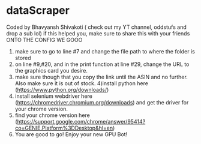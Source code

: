 # dataScraper
Coded by Bhavyansh Shivakoti ( check out my YT channel, oddstufs and drop a sub lol)
if this helped you, make sure to share this with your friends
ONTO THE CONFIG WE GOOO


1) make sure to go to line #7 and change the file path to where the folder is stored 
2) on line #9,#20, and in the print function at line #29, change the URL to the graphics card you desire. 
3) make sure though that you copy the link until the ASIN and no further. Also make sure it is out of stock.
4)install python here (https://www.python.org/downloads/)
5) install selenium webdriver here (https://chromedriver.chromium.org/downloads) and get the driver for your chrome version.
6) find your chrome version here (https://support.google.com/chrome/answer/95414?co=GENIE.Platform%3DDesktop&hl=en)
7) You are good to go! Enjoy your new GPU Bot!
